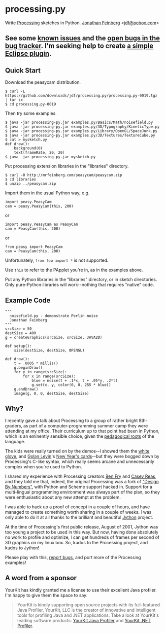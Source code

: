 # processing.py #

Write [Processing](http://processing.org) sketches in Python.
[Jonathan Feinberg](http://mrfeinberg.com) &lt;[jdf@pobox.com](mailto:jdf@pobox.com)&gt;

## See some [known issues](http://wiki.github.com/jdf/processing.py/) and the [open bugs in the bug tracker](http://github.com/jdf/processing.py/issues). I'm seeking help to create [a simple Eclipse plugin](http://wiki.github.com/jdf/processing.py/eclipse-plugin-spec).

## Quick Start ##


Download the peasycam distribution.

    $ curl -L https://github.com/downloads/jdf/processing.py/processing.py-0019.tgz | tar zx
    $ cd processing.py-0019

Then try some examples.

    $ java -jar processing-py.jar examples.py/Basics/Math/noisefield.py
    $ java -jar processing-py.jar examples.py/3D/Typography/KineticType.py
    $ java -jar processing-py.jar examples.py/Library/OpenGL/SpaceJunk.py
    $ java -jar processing-py.jar examples.py/3D/Textures/TextureCube.py
    $ cat > mysketch.py
    def draw():
        background(0)
        text(frameRate, 20, 20)
    $ java -jar processing-py.jar mysketch.py

Put processing extension libraries in the "libraries" directory.

    $ curl -O http://mrfeinberg.com/peasycam/peasycam.zip
    $ cd libraries
    $ unzip ../peasycam.zip

Import them in the usual Python way, e.g.

    import peasy.PeasyCam
    cam = peasy.PeasyCam(this, 200)

or

    import peasy.PeasyCam as PeasyCam
    cam = PeasyCam(this, 200)

or

    from peasy import PeasyCam
    cam = PeasyCam(this, 200)

Unfortunately, `from foo import *` is not supported.

Use `this` to refer to the PApplet you're in, as in the examples above.

Put any Python libraries in the "libraries" directory, or in sketch directories.
Only pure-Python libraries will work--nothing that requires "native" code.

## Example Code ##

	"""
	  noisefield.py - demonstrate Perlin noise
	  Jonathan Feinberg
	"""
	srcSize = 50
	destSize = 400
	g = createGraphics(srcSize, srcSize, JAVA2D)
	
	def setup():
	    size(destSize, destSize, OPENGL)
	
	def draw():
	    t = .0005 * millis()
	    g.beginDraw()
	    for y in range(srcSize):
	        for x in range(srcSize):
	            blue = noise(t + .1*x, t + .05*y, .2*t)
	            g.set(x, y, color(0, 0, 255 * blue))
	    g.endDraw()
	    image(g, 0, 0, destSize, destSize)

## Why? ##

I recently gave a talk about Processing to a group of rather bright 8th-graders,
as part of a computer-programming summer camp they were attending at my office.
Their curriculum up to that point had been in Python, which is an eminently
sensible choice, given the
[pedagogical roots](http://en.wikipedia.org/wiki/ABC_%28programming_language%29)
of the language.

The kids were really turned on by the demos--I showed them the
[white glove](http://whiteglovetracking.com/), and
[Golan Levin](http://flong.com/)'s
[New Year's cards](http://www.flong.com/storage/experience/newyear/newyear10/)--but
they were bogged down by Processing's C-like syntax, which really seems arcane
and unnecessarily complex when you're used to Python.

I shared my experience with Processing creators
[Ben Fry](http://benfry.com/) and [Casey Reas](http://reas.com/), and they
told me that, indeed, the original Processing was a fork of
["Design By Numbers"](http://dbn.media.mit.edu/), with Python and Scheme
support hacked in. Support for a multi-lingual programming
environment was always part of the plan, so they were enthusiastic
about any new attempt at the problem.

I was able to hack up a proof of concept in a couple of hours, and have
managed to create something worth sharing in a couple of weeks. I was only
able to do it at all thanks to the brilliant and beautiful
[Jython](http://www.jython.org/) project.

At the time of Processing's first public release, August of 2001,
Jython was too young a project to be used in this way. But now, having done
absolutely no work to profile and optimize, I can get hundreds of frames
per second of 3D graphics on my linux box. So, kudos to the Processing
project, and kudos to Jython!

Please play with this,
[report bugs](http://github.com/jdf/processing.py/issues),
and port more of the Processing examples!

## A word from a sponsor ##

YourKit has kindly granted me a license to use their excellent Java profiler.
I'm happy to give them the space to say:

> YourKit is kindly supporting open source projects with its full-featured Java Profiler.
> YourKit, LLC is the creator of innovative and intelligent tools for profiling
> Java and .NET applications. Take a look at YourKit's leading software products:
> [YourKit Java Profiler](http://www.yourkit.com/java/profiler/index.jsp) and
> [YourKit .NET Profiler](http://www.yourkit.com/.net/profiler/index.jsp).
